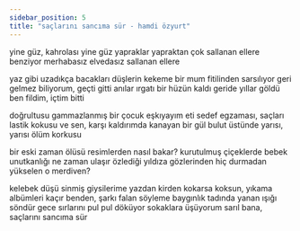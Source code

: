 ```yaml
---
sidebar_position: 5
title: "saçlarını sancıma sür - hamdi özyurt"
---
```


yine güz, kahrolası yine güz
yapraklar yapraktan çok
     sallanan ellere benziyor
merhabasız elvedasız sallanan ellere

yaz gibi uzadıkça bacakları düşlerin
     kekeme bir mum fitilinden sarsılıyor
geri gelmez biliyorum, geçti gitti
anılar ırgatı bir hüzün kaldı geride
yıllar göldü ben fildim, içtim bitti

doğrultusu gammazlanmış
     bir çocuk eşkıyayım
eti sedef egzaması, saçları lastik kokusu
ve sen, karşı kaldırımda kanayan bir gül
bulut üstünde yarısı, yarısı ölüm korkusu

bir eski zaman ölüsü resimlerden nasıl bakar?
kurutulmuş çiçeklerde bebek unutkanlığı
ne zaman ulaşır özlediği yıldıza
     gözlerinden hiç durmadan
          yükselen o merdiven?

kelebek düşü sinmiş giysilerime yazdan
kirden kokarsa koksun, yıkama
albümleri kaçır benden, şarkı falan söyleme
baygınlık tadında yanan ışığı söndür
gece sırlarını pul pul döküyor sokaklara
üşüyorum sarıl bana, saçlarını sancıma sür
